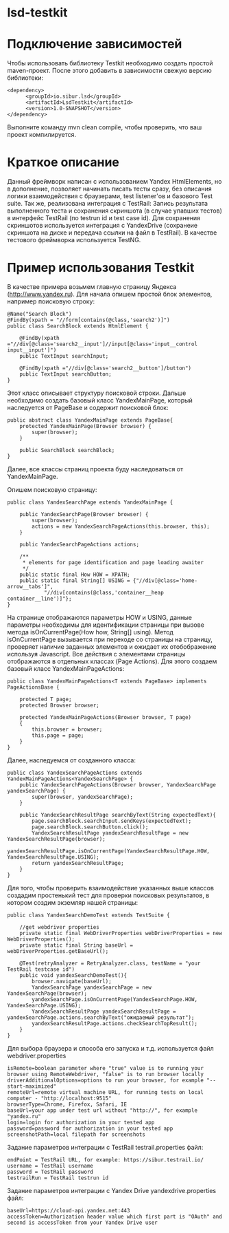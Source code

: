 # lsd-testkit

# Подключение зависимостей

Чтобы использовать библиотеку Testkit необходимо создать простой maven-проект. После этого добавить в зависимости свежую версию библиотеки:

```
<dependency>
      <groupId>io.sibur.lsd</groupId>
      <artifactId>LsdTestkit</artifactId>
      <version>1.0-SNAPSHOT</version>
</dependency>
```


Выполните команду mvn clean compile, чтобы проверить, что ваш проект компилируется.

# Краткое описание

Данный фреймворк написан с использованием Yandex HtmlElements, но в дополнение, позволяет начинать писать тесты сразу, без описания логики взаимодействия с браузерами, test listener'ов и базового Test suite. 
Так же, реализована интеграция с TestRail: 
Запись результата выполненного теста и сохранения скриншота (в случае упавших тестов) в интерфейс TestRail (по testrun id и test case id).
Для сохранения скриншотов используется интеграция с YandexDrive (сохранеие скриншота на диске и передача ссылки на файл в TestRail).
В качестве тестового фреймворка используется TestNG.

# Пример использования Testkit

В качестве примера возьмем главную страницу Яндекса (http://www.yandex.ru). 
Для начала опишем простой блок элементов, например поисковую строку:

```
@Name("Search Block")
@FindBy(xpath = "//form[contains(@class,'search2')]")
public class SearchBlock extends HtmlElement {

    @FindBy(xpath ="//div[@class='search2__input']//input[@class='input__control input__input']")
    public TextInput searchInput;

    @FindBy(xpath ="//div[@class='search2__button']/button")
    public TextInput searchButton;
}
```

Этот класс описывает структуру поисковой строки. 
Дальше необходимо создать базовый класс YandexMainPage, который наследуется от PageBase и содержит поисковой блок:

```
public abstract class YandexMainPage extends PageBase{
    protected YandexMainPage(Browser browser) {
        super(browser);
    }

    public SearchBlock searchBlock;
}
```

Далее, все классы страниц проекта буду наследоваться от YandexMainPage.

Опишем поисковую страницу:

```
public class YandexSearchPage extends YandexMainPage {

    public YandexSearchPage(Browser browser) {
        super(browser);
        actions = new YandexSearchPageActions(this.browser, this);
    }

    public YandexSearchPageActions actions;

    /**
     * elements for page identification and page loading awaiter
     */
    public static final How HOW = XPATH;
    public static final String[] USING = {"//div[@class='home-arrow__tabs']",
            "//div[contains(@class,'container__heap container__line')]"};
}
```
На странице отображаются параметры HOW и USING, данные параметры необходимы для идентификации страницы при вызове метода isOnCurrentPage(How how, String[] using).
Метод isOnCurrentPage вызывается при переходе со страницы на страницу, проверяет наличие заданных элементов и ожидает их отобображение используя Javascript.
Все действия с элементами страницы отображаются в отдельных классах (Page Actions).
Для этого создаем базовый класс YandexMainPageActions:

```
public class YandexMainPageActions<T extends PageBase> implements PageActionsBase {

    protected T page;
    protected Browser browser;

    protected YandexMainPageActions(Browser browser, T page)
    {
        this.browser = browser;
        this.page = page;
    }
}
```

Далее, наследуемся от созданного класса:

```
public class YandexSearchPageActions extends YandexMainPageActions<YandexSearchPage> {
    public YandexSearchPageActions(Browser browser, YandexSearchPage yandexSearchPage) {
        super(browser, yandexSearchPage);
    }

    public YandexSearchResultPage searchByText(String expectedText){
        page.searchBlock.searchInput.sendKeys(expectedText);
        page.searchBlock.searchButton.click();
        YandexSearchResultPage yandexSearchResultPage = new YandexSearchResultPage(browser);
        yandexSearchResultPage.isOnCurrentPage(YandexSearchResultPage.HOW, YandexSearchResultPage.USING);
        return yandexSearchResultPage;
    }
}
```
Для того, чтобы проверить взаимодействие указанных выше классов создадим простенький тест для проверки поисковых результатов, в котором создим экземляр нашей страницы:

```
public class YandexSearchDemoTest extends TestSuite {

    //get webdriver properties
    private static final WebDriverProperties webDriverProperties = new WebDriverProperties();
    private static final String baseUrl = webDriverProperties.getBaseUrl();
    
    @Test(retryAnalyzer = RetryAnalyzer.class, testName = "your TestRail testcase id")
    public void yandexSearchDemoTest(){
        browser.navigate(baseUrl);
        YandexSearchPage yandexSearchPage = new YandexSearchPage(browser);
        yandexSearchPage.isOnCurrentPage(YandexSearchPage.HOW, YandexSearchPage.USING);
        YandexSearchResultPage yandexSearchResultPage = yandexSearchPage.actions.searchByText("ожидаемый результат");
        yandexSearchResultPage.actions.checkSearchTopResult();
    }
}
```

Для выбора браузера и способа его запуска и т.д. используется файл webdriver.properties

```
isRemote=boolean parameter where "true" value is to running your browser using RemoteWebdriver, "false" is to run browser locally 
driverAdditionalOptions=options to run your browser, for example "--start-maximized"
remoteUrl=remote virtual machine URL, for running tests on local computer - "http://localhost:9515"
browserType=Chrome, Firefox, Safari, IE
baseUrl=your app under test url without "http://", for example "yandex.ru"
login=login for authorization in your tested app
password=password for authorization in your tested app
screenshotPath=local filepath for screenshots
```
Задание параметров интеграции с TestRail testrail.properties файл: 

```
endPoint = TestRail URL, for example: https://sibur.testrail.io/
username = TestRail username
password = TestRail password
testrailRun = TestRail testrun id
```

Задание параметров интеграции с Yandex Drive yandexdrive.properties файл: 

```
baseUrl=https://cloud-api.yandex.net:443
accessToken=Authorization header value which first part is "OAuth" and second is accessToken from your Yandex Drive user
```


